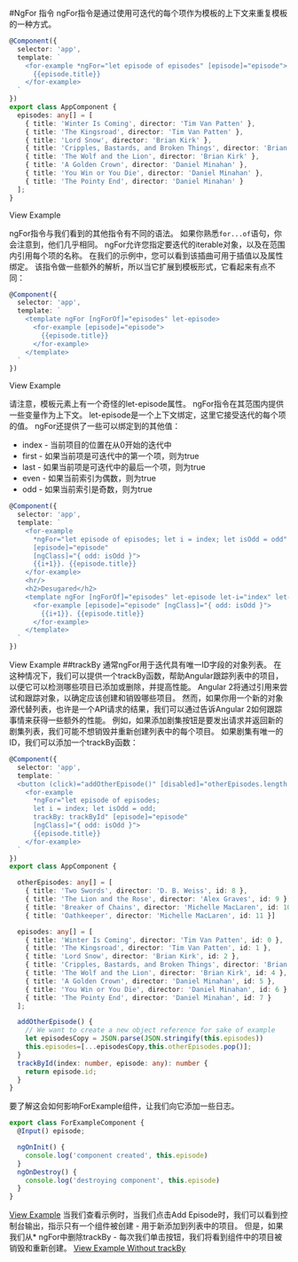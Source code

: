 #NgFor 指令
ngFor指令是通过使用可迭代的每个项作为模板的上下文来重复模板的一种方式。
```ts
@Component({
  selector: 'app',
  template: `
    <for-example *ngFor="let episode of episodes" [episode]="episode">
      {{episode.title}}
    </for-example>
  `
})
export class AppComponent {
  episodes: any[] = [
    { title: 'Winter Is Coming', director: 'Tim Van Patten' },
    { title: 'The Kingsroad', director: 'Tim Van Patten' },
    { title: 'Lord Snow', director: 'Brian Kirk' },
    { title: 'Cripples, Bastards, and Broken Things', director: 'Brian Kirk' },
    { title: 'The Wolf and the Lion', director: 'Brian Kirk' },
    { title: 'A Golden Crown', director: 'Daniel Minahan' },
    { title: 'You Win or You Die', director: 'Daniel Minahan' },
    { title: 'The Pointy End', director: 'Daniel Minahan' }
  ];
}
```
View Example

ngFor指令与我们看到的其他指令有不同的语法。 如果你熟悉`for...of`语句，你会注意到，他们几乎相同。 ngFor允许您指定要迭代的iterable对象，以及在范围内引用每个项的名称。 在我们的示例中，您可以看到该插曲可用于插值以及属性绑定。 该指令做一些额外的解析，所以当它扩展到模板形式，它看起来有点不同：
```ts
@Component({
  selector: 'app',
  template: `
    <template ngFor [ngForOf]="episodes" let-episode>
      <for-example [episode]="episode">
        {{episode.title}}
      </for-example>
    </template>
  `
})
```
View Example

请注意，模板元素上有一个奇怪的let-episode属性。 ngFor指令在其范围内提供一些变量作为上下文。 let-episode是一个上下文绑定，这里它接受迭代的每个项的值。 ngFor还提供了一些可以绑定到的其他值：

* index - 当前项目的位置在从0开始的迭代中
* first - 如果当前项是可迭代中的第一个项，则为true
* last - 如果当前项是可迭代中的最后一个项，则为true
* even - 如果当前索引为偶数，则为true
* odd - 如果当前索引是奇数，则为true
```ts
@Component({
  selector: 'app',
  template: `
    <for-example
      *ngFor="let episode of episodes; let i = index; let isOdd = odd"
      [episode]="episode"
      [ngClass]="{ odd: isOdd }">
      {{i+1}}. {{episode.title}}
    </for-example>
    <hr/>
    <h2>Desugared</h2>
    <template ngFor [ngForOf]="episodes" let-episode let-i="index" let-isOdd="odd">
      <for-example [episode]="episode" [ngClass]="{ odd: isOdd }">
        {{i+1}}. {{episode.title}}
      </for-example>
    </template>
  `
})
```
View Example
##trackBy
通常ngFor用于迭代具有唯一ID字段的对象列表。 在这种情况下，我们可以提供一个trackBy函数，帮助Angular跟踪列表中的项目，以便它可以检测哪些项目已添加或删除，并提高性能。
Angular 2将通过引用来尝试和跟踪对象，以确定应该创建和销毁哪些项目。 然而，如果你用一个新的对象源代替列表，也许是一个API请求的结果，我们可以通过告诉Angular 2如何跟踪事情来获得一些额外的性能。
例如，如果添加剧集按钮是要发出请求并返回新的剧集列表，我们可能不想销毁并重新创建列表中的每个项目。 如果剧集有唯一的ID，我们可以添加一个trackBy函数：

```ts
@Component({
  selector: 'app',
  template: `
  <button (click)="addOtherEpisode()" [disabled]="otherEpisodes.length === 0">Add Episode</button>
    <for-example
      *ngFor="let episode of episodes;
      let i = index; let isOdd = odd;
      trackBy: trackById" [episode]="episode"
      [ngClass]="{ odd: isOdd }">
      {{episode.title}}
    </for-example>
  `
})
export class AppComponent {

  otherEpisodes: any[] = [
    { title: 'Two Swords', director: 'D. B. Weiss', id: 8 },
    { title: 'The Lion and the Rose', director: 'Alex Graves', id: 9 },
    { title: 'Breaker of Chains', director: 'Michelle MacLaren', id: 10 },
    { title: 'Oathkeeper', director: 'Michelle MacLaren', id: 11 }]

  episodes: any[] = [
    { title: 'Winter Is Coming', director: 'Tim Van Patten', id: 0 },
    { title: 'The Kingsroad', director: 'Tim Van Patten', id: 1 },
    { title: 'Lord Snow', director: 'Brian Kirk', id: 2 },
    { title: 'Cripples, Bastards, and Broken Things', director: 'Brian Kirk', id: 3 },
    { title: 'The Wolf and the Lion', director: 'Brian Kirk', id: 4 },
    { title: 'A Golden Crown', director: 'Daniel Minahan', id: 5 },
    { title: 'You Win or You Die', director: 'Daniel Minahan', id: 6 }
    { title: 'The Pointy End', director: 'Daniel Minahan', id: 7 }
  ];

  addOtherEpisode() {
    // We want to create a new object reference for sake of example
    let episodesCopy = JSON.parse(JSON.stringify(this.episodes))
    this.episodes=[...episodesCopy,this.otherEpisodes.pop()];
  }
  trackById(index: number, episode: any): number {
    return episode.id;
  }
}
```
要了解这会如何影响ForExample组件，让我们向它添加一些日志。
```ts
export class ForExampleComponent {
  @Input() episode;

  ngOnInit() {
    console.log('component created', this.episode)
  }
  ngOnDestroy() {
    console.log('destroying component', this.episode)
  }
}
```
[View Example](https://plnkr.co/edit/Rzvj2A?p=preview)
当我们查看示例时，当我们点击Add Episode时，我们可以看到控制台输出，指示只有一个组件被创建 - 用于新添加到列表中的项目。
但是，如果我们从* ngFor中删除trackBy - 每次我们单击按钮，我们将看到组件中的项目被销毁和重新创建。
[View Example Without trackBy](https://plnkr.co/edit/8NVJJD?p=preview)